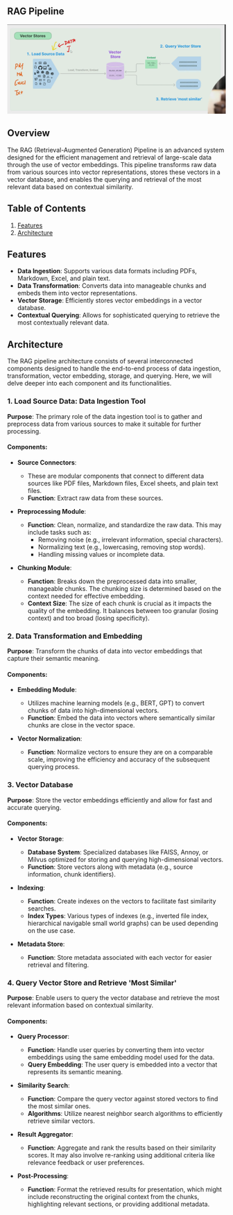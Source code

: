 ## RAG Pipeline
![alt text](image.png)



## Overview

The RAG (Retrieval-Augmented Generation) Pipeline is an advanced system designed for the efficient management and retrieval of large-scale data through the use of vector embeddings. This pipeline transforms raw data from various sources into vector representations, stores these vectors in a vector database, and enables the querying and retrieval of the most relevant data based on contextual similarity.

## Table of Contents
1. [Features](#features)
2. [Architecture](#architecture)



## Features

- **Data Ingestion**: Supports various data formats including PDFs, Markdown, Excel, and plain text.
- **Data Transformation**: Converts data into manageable chunks and embeds them into vector representations.
- **Vector Storage**: Efficiently stores vector embeddings in a vector database.
- **Contextual Querying**: Allows for sophisticated querying to retrieve the most contextually relevant data.

## Architecture

The RAG pipeline architecture consists of several interconnected components designed to handle the end-to-end process of data ingestion, transformation, vector embedding, storage, and querying. Here, we will delve deeper into each component and its functionalities.

### 1. Load Source Data: Data Ingestion Tool

**Purpose**: The primary role of the data ingestion tool is to gather and preprocess data from various sources to make it suitable for further processing.

#### Components:

- **Source Connectors**:
  - These are modular components that connect to different data sources like PDF files, Markdown files, Excel sheets, and plain text files.
  - **Function**: Extract raw data from these sources.

- **Preprocessing Module**:
  - **Function**: Clean, normalize, and standardize the raw data. This may include tasks such as:
    - Removing noise (e.g., irrelevant information, special characters).
    - Normalizing text (e.g., lowercasing, removing stop words).
    - Handling missing values or incomplete data.

- **Chunking Module**:
  - **Function**: Breaks down the preprocessed data into smaller, manageable chunks. The chunking size is determined based on the context needed for effective embedding.
  - **Context Size**: The size of each chunk is crucial as it impacts the quality of the embedding. It balances between too granular (losing context) and too broad (losing specificity).

### 2. Data Transformation and Embedding

**Purpose**: Transform the chunks of data into vector embeddings that capture their semantic meaning.

#### Components:

- **Embedding Module**:
  - Utilizes machine learning models (e.g., BERT, GPT) to convert chunks of data into high-dimensional vectors.
  - **Function**: Embed the data into vectors where semantically similar chunks are close in the vector space.

- **Vector Normalization**:
  - **Function**: Normalize vectors to ensure they are on a comparable scale, improving the efficiency and accuracy of the subsequent querying process.

### 3. Vector Database

**Purpose**: Store the vector embeddings efficiently and allow for fast and accurate querying.

#### Components:

- **Vector Storage**:
  - **Database System**: Specialized databases like FAISS, Annoy, or Milvus optimized for storing and querying high-dimensional vectors.
  - **Function**: Store vectors along with metadata (e.g., source information, chunk identifiers).

- **Indexing**:
  - **Function**: Create indexes on the vectors to facilitate fast similarity searches.
  - **Index Types**: Various types of indexes (e.g., inverted file index, hierarchical navigable small world graphs) can be used depending on the use case.

- **Metadata Store**:
  - **Function**: Store metadata associated with each vector for easier retrieval and filtering.

### 4. Query Vector Store and Retrieve 'Most Similar'

**Purpose**: Enable users to query the vector database and retrieve the most relevant information based on contextual similarity.

#### Components:

- **Query Processor**:
  - **Function**: Handle user queries by converting them into vector embeddings using the same embedding model used for the data.
  - **Query Embedding**: The user query is embedded into a vector that represents its semantic meaning.

- **Similarity Search**:
  - **Function**: Compare the query vector against stored vectors to find the most similar ones.
  - **Algorithms**: Utilize nearest neighbor search algorithms to efficiently retrieve similar vectors.

- **Result Aggregator**:
  - **Function**: Aggregate and rank the results based on their similarity scores. It may also involve re-ranking using additional criteria like relevance feedback or user preferences.

- **Post-Processing**:
  - **Function**: Format the retrieved results for presentation, which might include reconstructing the original context from the chunks, highlighting relevant sections, or providing additional metadata.

